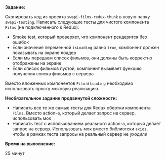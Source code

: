 **Задание:**

Скопировать код из проекта `swapi-films-redux-thunk` в новую папку `swapi-testing`. Написать следующие тесты для чистого компонента `Films` (не подключенного к Redux):
 - Smoke test, который проверяет, что компонент рендерится без ошибок
 - Если значение переменной `isLoading` равно `true`, компонент должен показывать на экране лоадер
 - Если мы передаем список фильмов, они должны быть корректно отображены на экране
 - Если список фильмов пустой, компонент вызывает функцию получения списка фильмов с сервера
 
Вместо вложенных компонентов `Film` и `Loading` необходимо использовать просту моковую реализацию.

**Необязательное задание продвинутой сложности:**

 - Написать все те же самые тесты для Redux обертки компонента `Films`. Вместо action-а, который делает запрос на сервер, использовать мок
 - Написать тест с использованием реального action-а, который делает запрос на сервер. Использовать мок вместо библиотеки `axios`, чтобы в рамках теста запросы на реальный сервер не уходили
 
**Время на выполнение:**

25 минут
